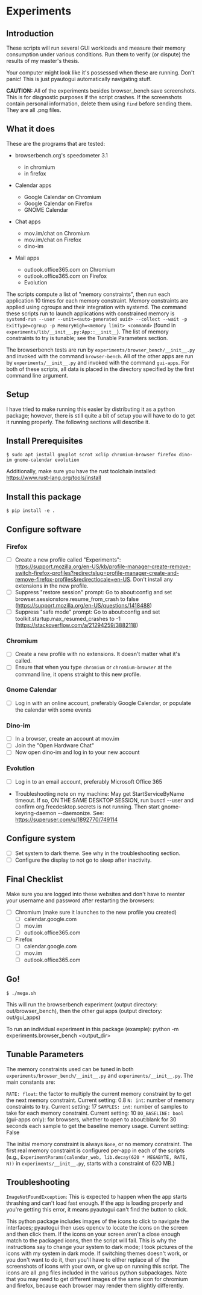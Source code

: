 # Experiments
## Introduction
These scripts will run several GUI workloads and measure their memory consumption under various conditions.
Run them to verify (or dispute) the results of my master's thesis.

Your computer might look like it's possessed when these are running. Don't panic! This is just pyautogui automatically navigating stuff.

**CAUTION:** All of the experiments besides browser_bench save screenshots. This is for diagnostic purposes if the script crashes.
If the screenshots contain personal information, delete them using `find` before sending them. They are all .png files.

## What it does
These are the programs that are tested:

- browserbench.org's speedometer 3.1
  - in chromium
  - in firefox

- Calendar apps
  - Google Calendar on Chromium
  - Google Calendar on Firefox
  - GNOME Calendar

- Chat apps
  - mov.im/chat on Chromium
  - mov.im/chat on Firefox
  - dino-im

- Mail apps
  - outlook.office365.com on Chromium
  - outlook.office365.com on Firefox
  - Evolution

The scripts compute a list of "memory constraints", then run each application 10 times for each memory constraint.
Memory constraints are applied using cgroups and their integration with systemd. The command these scripts run to
launch applications with constrained memory is `systemd-run --user --unit=<auto-generated uuid> --collect --wait -p ExitType=cgroup -p MemoryHigh=<memory limit> <command>` (found in `experiments/lib/__init__.py:App::__init__`). The
list of memory constraints to try is tunable; see the Tunable Parameters section.

The browserbench tests are run by `experiments/browser_bench/__init__.py` and invoked with the command `browser-bench`.
All of the other apps are run by `experiments/__init__.py` and invoked with the command `gui-apps`. For both of these
scripts, all data is placed in the directory specified by the first command line argument.

## Setup
I have tried to make running this easier by distributing it as a python package; however, there is still quite a bit of setup you will have to do to get it running properly. The following sections will describe it.

## Install Prerequisites
```console
$ sudo apt install gnuplot scrot xclip chromium-browser firefox dino-im gnome-calendar evolution
```

Additionally, make sure you have the rust toolchain installed: https://www.rust-lang.org/tools/install

## Install this package
```console
$ pip install -e .
```

## Configure software

### Firefox
- [ ] Create a new profile called "Experiments": https://support.mozilla.org/en-US/kb/profile-manager-create-remove-switch-firefox-profiles?redirectslug=profile-manager-create-and-remove-firefox-profiles&redirectlocale=en-US. Don't install any extensions in the new profile.
- [ ] Suppress "restore session" prompt: Go to about:config and set browser.sessionstore.resume_from_crash to false (https://support.mozilla.org/en-US/questions/1418488) 
- [ ] Suppress "safe mode" prompt: Go to about:config and set toolkit.startup.max_resumed_crashes to -1 (https://stackoverflow.com/a/21294259/3882118)

### Chromium
- [ ] Create a new profile with no extensions. It doesn't matter what it's called.
- [ ] Ensure that when you type `chromium` or `chromium-browser` at the command line, it opens straight to this new profile.

### Gnome Calendar
- [ ] Log in with an online account, preferably Google Calendar, or populate the calendar with some events

### Dino-im
- [ ] In a browser, create an account at mov.im
- [ ] Join the "Open Hardware Chat"
- [ ] Now open dino-im and log in to your new account

### Evolution
- [ ] Log in to an email account, preferably Microsoft Office 365
- Troubleshooting note on my machine: May get StartServiceByName timeout. If so, ON THE SAME DESKTOP SESSION, run busctl --user and confirm org.freedesktop.secrets is not running. Then start gnome-keyring-daemon --daemonize. See: https://superuser.com/q/1892770/749114

## Configure system
- [ ] Set system to dark theme. See why in the troubleshooting section.
- [ ] Configure the display to not go to sleep after inactivity.

## Final Checklist
Make sure you are logged into these websites and don't have to reenter your username and password after restarting the browsers:

- [ ] Chromium (make sure it launches to the new profile you created)
  - [ ] calendar.google.com
  - [ ] mov.im
  - [ ] outlook.office365.com

- [ ] Firefox
  - [ ] calendar.google.com
  - [ ] mov.im
  - [ ] outlook.office365.com

## Go!
```console
$ ./mega.sh
```

This will run the browserbench experiment (output directory: out/browser_bench), then the other
gui apps (output directory: out/gui_apps)

To run an individual experiment in this package (example): python -m experiments.browser_bench <output_dir>

## Tunable Parameters
The memory constraints used can be tuned in both `experiments/browser_bench/__init__.py` and
`experiments/__init__.py`. The main constants are:

`RATE: float`: the factor to multiply the current memory constraint by to get the next memory constraint. Current setting: 0.8
`N: int`: number of memory constraints to try. Current setting: 17
`SAMPLES: int`: number of samples to take for each memory constraint. Current setting: 10
`DO_BASELINE: bool` (gui-apps only): for browsers, whether to open to about:blank for 30 seconds each sample to get the baseline
memory usage. Current setting: False

The initial memory constraint is always `None`, or no memory constraint. The first real memory constraint
is configured per-app in each of the scripts (e.g., `ExperimentParams(calendar_web, lib.decay(620 * MEGABYTE, RATE, N))`
in `experiments/__init__.py`, starts with a constraint of 620 MB.)

## Troubleshooting

`ImageNotFoundException`: This is expected to happen when the app starts thrashing and can't load fast enough. If the app is loading properly and you're getting this error, it means pyautogui can't find the button to click.

This python package includes images of the icons to click to navigate the interfaces; pyautogui then uses opencv to locate the icons on the screen and then click them. If the icons on your screen aren't a close enough match to the packaged icons, then the script will fail. This is why the instructions say to change your system to dark mode; I took pictures of the icons with my system in dark mode. If switching themes doesn't work, or you don't want to do it, then you'll have to either replace all of the screenshots of icons with your own, or give up on running this script. The icons are all .png files included in the various python subpackages. Note that you may need to get different images of the same icon for chromium and firefox, because each browser may render them slightly differently.
